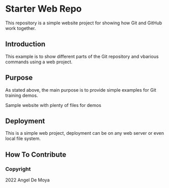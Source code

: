 # Starter Web Repo

This repository is a simple website project for showing how Git and GitHub work together.

## Introduction

This example is to show different parts of the Git repository and vbarious commands using a web project.

## Purpose

As stated above, the main purpose is to provide simple examples for Git training demos.

Sample website with plenty of files for demos

## Deployment

This is a simple web project, deployment can be on any web server or even local file system.

## How To Contribute

### Copyright

2022 Angel De Moya
